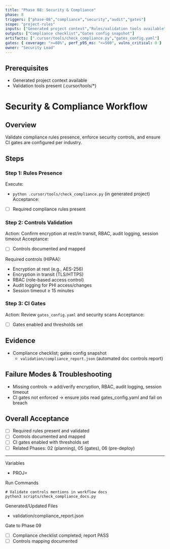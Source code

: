 ```yaml
---
title: "Phase 08: Security & Compliance"
phase: 8
triggers: ["phase-08","compliance","security","audit","gates"]
scope: "project-rules"
inputs: ["Generated project context","Rules/validation tools available"]
outputs: ["Compliance checklist","Gates config snapshot"]
artifacts: [".cursor/tools/check_compliance.py","gates_config.yaml"]
gates: { coverage: ">=80%", perf_p95_ms: "<=500", vulns_critical: 0 }
owner: "Security Lead"
---
```


## Prerequisites
- Generated project context available
- Validation tools present (.cursor/tools/*)

# Security & Compliance Workflow

## Overview
Validate compliance rules presence, enforce security controls, and ensure CI gates are configured per industry.

## Steps

### Step 1: Rules Presence
Execute:
- `python .cursor/tools/check_compliance.py` (in generated project)
Acceptance:
- [ ] Required compliance rules present

### Step 2: Controls Validation
Action: Confirm encryption at rest/in transit, RBAC, audit logging, session timeout
Acceptance:
- [ ] Controls documented and mapped

Required controls (HIPAA):
- Encryption at rest (e.g., AES-256)
- Encryption in transit (TLS/HTTPS)
- RBAC (role-based access control)
- Audit logging for PHI access/changes
- Session timeout ≥ 15 minutes

### Step 3: CI Gates
Action: Review `gates_config.yaml` and security scans
Acceptance:
- [ ] Gates enabled and thresholds set

## Evidence
- Compliance checklist; gates config snapshot
  - `validation/compliance_report.json` (automated doc controls report)

## Failure Modes & Troubleshooting
- Missing controls → add/verify encryption, RBAC, audit logging, session timeout
- CI gates not enforced → ensure jobs read gates_config.yaml and fail on breach

## Overall Acceptance
- [ ] Required rules present and validated
- [ ] Controls documented and mapped
- [ ] CI gates enabled with thresholds set
- [ ] Related Phases: 02 (planning), 05 (gates), 06 (pre-deploy)

---

Variables
- PROJ=<project-key>

Run Commands
```
# Validate controls mentions in workflow docs
python3 scripts/check_compliance_docs.py
```

Generated/Updated Files
- validation/compliance_report.json

Gate to Phase 09
- [ ] Compliance checklist completed; report PASS
- [ ] Controls mapping documented